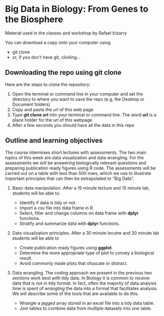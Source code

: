 # Big Data in Biology: From Genes to the Biosphere

Material used in the classes and workshop by Rafael Irizarry

You can download a copy onto your computer using
   * git clone
   * or, if you don't have git, clicking...

## Downloading the repo using git clone
Here are the steps to clone the repository:
1. Open the terminal or command line in your computer and set the directory to where you want to save the repo (e.g, the Desktop or Document folders)
2. Copy and paste the url of this web page
3. Type __git clone url__ into your terminal or command line. The word __url__ is a place holder for the url of this webpage
4. After a few seconds you should have all the data in this repo


## Outline and learning objectives

The course intermixes short lectures with assessments. The two main topics of this week are data visualization and data wrangling. For the assessments we will be answering biologically relevant questions and preparing publication ready figures using R code. The assessments will be carried out on a table with less than 500 rows, which we use to illustrate important principles that can then be extrapolated to "Big Data".

1. Basic data manipulation. After a 15 minute lecture and 15 minute lab, students will be able to:

    * Identify if data is tidy or not.
    * Import a csv file into data frame in R.
    * Select, filter and change columns on data frame with __dplyr__ functions.
    * Stratify and summarize data with __dplyr__ functions.
  
  
2. Data visualization principles. After a 30 minute lecutre and 30 minute lab students will be able to

    * Create publication ready figures using __ggplot__. 
    * Determine the more appropriate type of plot to convey a biological result.
    * Avoid commonly made plots that ofuscate or distract.
  
3. Data wrangling. The coding approach we present in the previous two sections work best with tidy data. In Biology it is common to receive data that is not in tidy format. In fact, often the majority of data analysis time is spent of _wrangling_ the data into a format that facilitates analysis. We will describe some of the tools that are available to do this.

    * Wrangle a jagged array stored in an excel file into a tidy data table.
    * Join tables to combine data from multiple datasets into one table.
    


